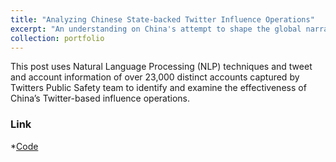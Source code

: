 ```yaml
---
title: "Analyzing Chinese State-backed Twitter Influence Operations"
excerpt: "An understanding on China's attempt to shape the global narrative"
collection: portfolio
---
```


This post uses Natural Language Processing (NLP) techniques and tweet and account information of over 23,000 distinct accounts captured by Twitters Public Safety team to identify and examine the effectiveness of China’s Twitter-based influence operations.  


### Link

*[Code](https://github.com/newing21/Python---CCP_Tweet_Analysis)

